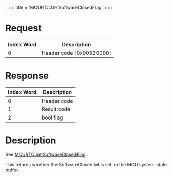 +++
title = 'MCURTC:GetSoftwareClosedFlag'
+++

# Request

| Index Word | Description                |
|------------|----------------------------|
| 0          | Header code \[0x00520000\] |

# Response

| Index Word | Description |
|------------|-------------|
| 0          | Header code |
| 1          | Result code |
| 2          | bool flag   |

# Description

See
[MCURTC:SetSoftwareClosedFlag](MCURTC:SetSoftwareClosedFlag "wikilink").

This returns whether the SoftwareClosed bit is set, in the MCU
system-state buffer.
